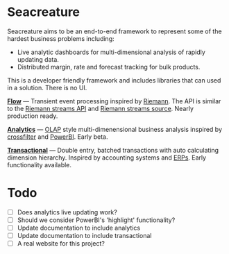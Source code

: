 # Seacreature

Seacreature aims to be an end-to-end framework to represent some of the hardest business problems including:

- Live analytic dashboards for multi-dimensional analysis of rapidly updating data.
- Distributed margin, rate and forecast tracking for bulk products.

This is a developer friendly framework and includes libraries that can used in a solution. There is no UI.

**[Flow](https://github.com/tcoats/seacreature/tree/master/flow)** — Transient event processing inspired by [Riemann](http://riemann.io). The API is similar to the [Riemann streams API](http://riemann.io/api/riemann.streams.html) and [Riemann streams source](https://github.com/riemann/riemann/blob/master/src/riemann/streams.clj). Nearly production ready.

**[Analytics](https://github.com/tcoats/seacreature/tree/master/analytics)** — [OLAP](https://en.wikipedia.org/wiki/Online_analytical_processing) style multi-dimenensional business analysis inspired by [crossfilter](https://github.com/crossfilter/crossfilter) and [PowerBI](https://powerbi.microsoft.com/). Early beta.

**[Transactional](https://github.com/tcoats/seacreature/tree/master/transactional)** — Double entry, batched transactions with auto calculating dimension hierarchy. Inspired by accounting systems and [ERPs](https://en.wikipedia.org/wiki/Enterprise_resource_planning). Early functionality available.


# Todo
- [ ] Does analytics live updating work?
- [ ] Should we consider PowerBI's 'highlight' functionality?
- [ ] Update documentation to include analytics
- [ ] Update documentation to include transactional
- [ ] A real website for this project?
